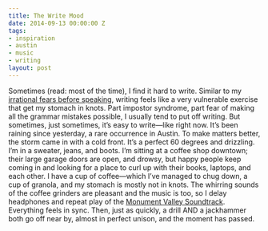 ```yaml
---
title: The Write Mood
date: 2014-09-13 00:00:00 Z
tags:
- inspiration
- austin
- music
- writing
layout: post
---
```


Sometimes (read: most of the time), I find it hard to write. Similar to my [irrational fears before speaking](http://www.samkapila.com/journal/speaking-up), writing feels like a very vulnerable exercise that get my stomach in knots. Part impostor syndrome, part fear of making all the grammar mistakes possible, I usually tend to put off writing. But sometimes, just sometimes, it’s easy to write—like right now.
It’s been raining since yesterday, a rare occurrence in Austin. To make matters better, the storm came in with a cold front. It’s a perfect 60 degrees and drizzling. I’m in a sweater, jeans, and boots. I’m sitting at a coffee shop downtown; their large garage doors are open, and drowsy, but happy people keep coming in and looking for a place to curl up with their books, laptops, and each other. I have a cup of coffee—which I’ve managed to chug down, a cup of granola, and my stomach is mostly not in knots. The whirring sounds of the coffee grinders are pleasant and the music is too, so I delay headphones and repeat play of the [Monument Valley Soundtrack](http://www.samkapila.com/journal/monument-valley). Everything feels in sync.
Then, just as quickly, a drill AND a jackhammer both go off near by, almost in perfect unison, and the moment has passed.